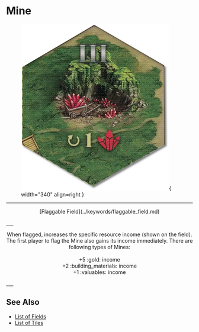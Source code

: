 # Mine

<figure markdown="span">

![Mine Map Location](../assets/locations-mine_valuables.webp){ width="340" align=right }

</figure>

___
<p style="text-align: center;" markdown>[Flaggable Field](../keywords/flaggable_field.md)</p>
___
<p style="text-align: center;" markdown>When flagged, increases the specific resource income (shown on the field). The first player to flag the Mine also gains its income immediately. There are following types of Mines:<br><br>+5 :gold: income<br>+2 :building_materials: income<br>+1 :valuables: income</p>
___


## See Also

- [List of Fields](index.md)
- [List of Tiles](../tiles/index.md)
